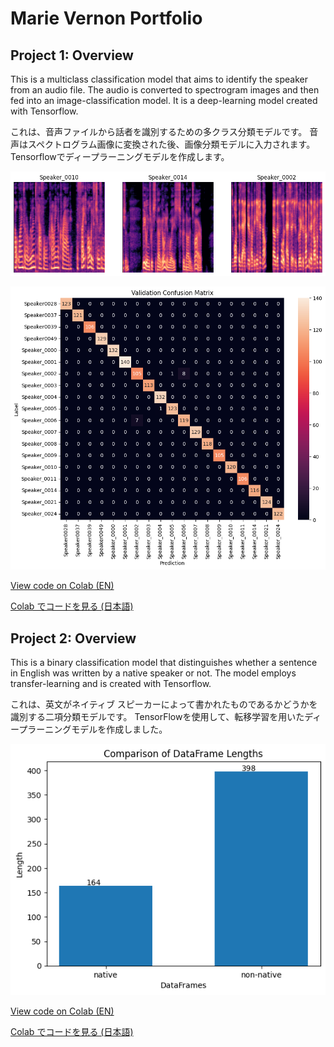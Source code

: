 # **Marie Vernon Portfolio**
## Project 1: Overview
This is a multiclass classification model that aims to identify the speaker from an audio file.
The audio is converted to spectrogram images and then fed into an image-classification model.
It is a deep-learning model created with Tensorflow.

これは、音声ファイルから話者を識別するための多クラス分類モデルです。
音声はスペクトログラム画像に変換された後、画像分類モデルに入力されます。
Tensorflowでディープラーニングモデルを作成します。

![](/images/spectrograms.png)

![](/images/confusion_matrix.png)

[View code on Colab (EN)](https://colab.research.google.com/drive/1P5lCKN_8G_lVQ_4bLMV3pse89F1V3t9d?usp=sharing)

[Colab でコードを見る (日本語)](https://colab.research.google.com/drive/1Gk9qOt2GurdgMfGQ16cKhcAj5rKCgTH4?usp=sharing)


## Project 2: Overview
This is a binary classification model that distinguishes whether a sentence in English was written by a native speaker or not.
The model employs transfer-learning and is created with Tensorflow.

これは、英文がネイティブ スピーカーによって書かれたものであるかどうかを識別する二項分類モデルです。
TensorFlowを使用して、転移学習を用いたディープラーニングモデルを作成しました。

![](/images/native_bar.png)

[View code on Colab (EN)](https://colab.research.google.com/drive/1AdE02nrO87-DCSEqr1GAxBGLAx7ijUnG?usp=sharing)

[Colab でコードを見る (日本語)](https://colab.research.google.com/drive/1qm_dUtl3TGh84xQWC-s-HLm5zVHXed2W?usp=sharing)
